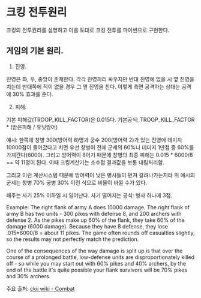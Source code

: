 크킹 전투원리 
==========
크킹의 전투원리를 설명하고 이를 토대로 크킹 전투를 파이썬으로 구현한다.

게임의 기본 원리. 
----------

1. 진영.

진영은 좌, 우, 중앙이 존재한다.
각각 진영끼리 싸우지만 반대 진영에 없을 시 옆 진영을 치는데 반대쪽에 적이 없을 경우 그 옆 진영을 친다.
이렇게 측면 공격하는 상대는 공격에 30% 효과를 준다.

2. 피해.

기본 피해값(TROOP_KILL_FACTOR)은 0.015다. 기본공식: TROOP_KILL_FACTOR * (받은피해 / 유닛방어)

예시: 한쪽에 창병 300(방어력 8)명과 궁수 200(방어력 2)가 있는 진영에 데미지 10000점이 들어갔다고 치면 
우선 창병이 전체 군세의 60%니 데미지 1만점 중 60%를 가져간다(6000). 
그리고 방어력이 8이기 때문에 창병의 최종 피해는 0.015 * 6000/8 == 약 11명이 된다. 
이때 크킹계산기는 소수점 결과값을 보통 내림처리함.

그리고 이런 계산시스템 때문에 방어력이 낮은 병사들이 먼져 갈려나가는지라 
위 예시의 군세는 창병 70% 궁병 30% 이런 식으로 비율이 바뀔 수가 있다. 

패주는 사기 25% 이하일 시 일어난다. 
사기 떨어지는 공식: 병사 하나에 3점. 

Example: The right flank of army A does 10000 damage. 
The right flank of army B has two units - 300 pikes with defense 8, and 200 archers with defense 2. 
As the pikes make up 60% of the flank, they take 60% of the damage (6000 damage). 
Because they have 8 defense, they lose .015*6000/8 = about 11 pikes.
The game often rounds off casualties slightly, so the results may not perfectly match the prediction.

One of the consequences of the way damage is split up is that over the course of a prolonged battle, 
low-defense units are disproportionately killed off - so while you may start out with 60% pikes and 40% archers, 
by the end of the battle it's quite possible your flank survivors will be 70% pikes and 30% archers.


주요 출처:
[ckii wiki - Combat](http://www.ckiiwiki.com/Combat)
